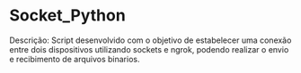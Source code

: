 # Socket_Python

Descrição:
Script desenvolvido com o objetivo de estabelecer uma conexão entre dois dispositivos utilizando sockets e ngrok, podendo realizar o envio e recibimento de arquivos binarios.
